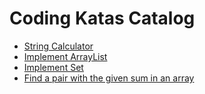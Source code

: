 # Coding Katas Catalog

- [String Calculator](katas/string_calculator.md)
- [Implement ArrayList](katas/implement_arraylist.md)
- [Implement Set](katas/implement_set.md)
- [Find a pair with the given sum in an array](katas/find_a_pair_with_the_given_sum_in_an_array.md)
